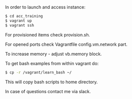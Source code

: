 In order to launch and access instance:

```bash
$ cd acc_training
$ vagrant up
$ vagrant ssh
```

For provisioned items check provision.sh.

For opened ports check Vagrantfile config.vm.network part.

To increase memory - adjust vb.memory block.

To get bash examples from within vagrant do:
```bash
$ cp -r /vagrant/learn_bash ~/
```
This will copy bash scripts to home directory.

In case of questions contact me via slack.
